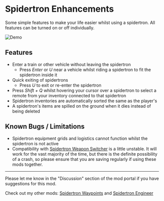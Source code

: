 Spidertron Enhancements
==================

Some simple features to make your life easier whilst using a spidertron. All features can be turned on or off individually.

![Demo](https://imgur.com/gMVfDv6.gif)

Features
-----

- Enter a train or other vehicle without leaving the spidertron
    - Press *Enter* or *U* near a vehicle whilst riding a spidertron to fit the spidertron inside it
- Quick exiting of spidertrons
    - Press *U* to exit or re-enter the spidertron
- Press *Shift + Q* whilst hovering your cursor over a spidertron to select a remote from your inventory connected to that spidertron
- Spidertron inventories are automatically sorted the same as the player's
- A spidertron's items are spilled on the ground when it dies instead of being deleted

Known Bugs / Limitations
-----

- Spidertron equipment grids and logistics cannot function whilst the spidertron is not active
- Compatibility with [Spidertron Weapon Switcher](https://mods.factorio.com/mod/SpidertronWeaponSwitcher) is a little unstable. It will work for the vast majority of the time, but there is the definite possibility of a crash, so please ensure that you are saving regularly if using these mods together.

-----

Please let me know in the "Discussion" section of the mod portal if you have suggestions for this mod.

Check out my other mods: [Spidertron Waypoints](https://mods.factorio.com/mod/SpidertronWaypoints) and [Spidertron Engineer](https://mods.factorio.com/mod/SpidertronEngineer)